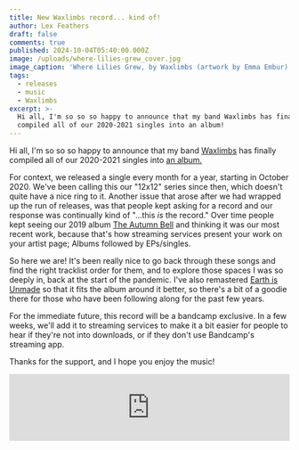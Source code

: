 ```yaml
---
title: New Waxlimbs record... kind of!
author: Lex Feathers
draft: false
comments: true
published: 2024-10-04T05:40:00.000Z
image: /uploads/where-lilies-grew_cover.jpg
image_caption: 'Where Lilies Grew, by Waxlimbs (artwork by Emma Embur)'
tags:
  - releases
  - music
  - Waxlimbs
excerpt: >-
  Hi all, I'm so so so happy to announce that my band Waxlimbs has finally
  compiled all of our 2020-2021 singles into an album!
---
```

Hi all, I'm so so so happy to announce that my band [Waxlimbs](https://waxlimbs.com) has finally compiled all of our 2020-2021 singles into [an album.](https://waxlimbs.bandcamp.com/album/where-lilies-grew)

For context, we released a single every month for a year, starting in October 2020. 
We've been calling this our "12x12" series since then, which doesn't quite have a nice ring to it. Another issue that arose after we had wrapped up the run of releases, was that people kept asking for a record and our response was continually kind of "...this _is_ the record." 
Over time people kept seeing our 2019 album [The Autumn Bell](https://waxlimbs.bandcamp.com/album/the-autumn-bell) and thinking it was our most recent work, because that's how streaming services present your work on your artist page; Albums followed by EPs/singles.

So here we are! It's been really nice to go back through these songs and find the right tracklist order for them, and to explore those spaces I was so deeply in, back at the start of the pandemic. I've also remastered [Earth is Unmade](https://waxlimbs.bandcamp.com/track/eath-is-unmade) so that it fits the album around it better, so there's a bit of a goodie there for those who have been following along for the past few years.

For the immediate future, this record will be a bandcamp exclusive. 
In a few weeks, we'll add it to streaming services to make it a bit easier for people to hear if they're not into downloads, or if they don't use Bandcamp's streaming app.

Thanks for the support, and I hope you enjoy the music!

<iframe style="border: 0; width: 100%; height: 120px;" src="https://bandcamp.com/EmbeddedPlayer/album=1759496786/size=large/bgcol=333333/linkcol=e99708/tracklist=false/artwork=small/transparent=true/" seamless><a href="https://waxlimbs.bandcamp.com/album/where-lilies-grew">Where Lilies Grew by Waxlimbs</a></iframe>
